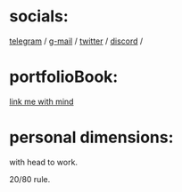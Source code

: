 # socials:
[telegram](https://t.me/thtflx_home) /
[g-mail](mailto:azizsattorovthtflx@gmail.com) /
[twitter](https://twitter.com/thtflx) /
[discord](https://discord.com/app/invite-with-guild-onboarding/thtflx1003697356962803772) /
<!-- [cats from bunker](https://discord.gg/ZmTcZW6y) -->


# portfolioBook:
<a href="https://thtflx.github.io/s2trv-pg/">link me with mind</a>
<!-- in developing🔧. -->

# personal dimensions:
with head to work.

20/80 rule. 

